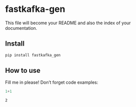 # fastkafka-gen

<!-- WARNING: THIS FILE WAS AUTOGENERATED! DO NOT EDIT! -->

This file will become your README and also the index of your
documentation.

## Install

``` sh
pip install fastkafka_gen
```

## How to use

Fill me in please! Don’t forget code examples:

``` python
1+1
```

    2
